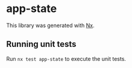# app-state

This library was generated with [Nx](https://nx.dev).

## Running unit tests

Run `nx test app-state` to execute the unit tests.
